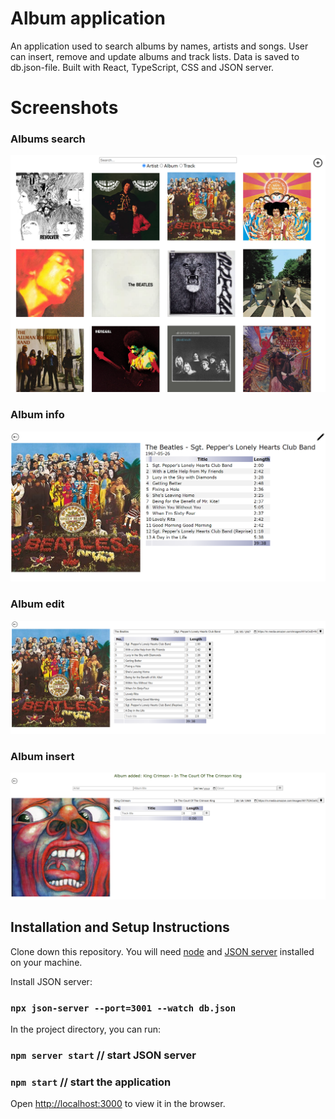# Album application

An application used to search albums by names, artists and songs. User can insert, remove and update albums and track lists. Data is saved to db.json-file. Built with React, TypeScript, CSS and JSON server. 

# Screenshots

### Albums search

<img src="readmeImages/search.png" width="600">

### Album info

<img src="readmeImages/info.png" width="600">

### Album edit

<img src="readmeImages/edit.png" width="800">

### Album insert

<img src="readmeImages/insert.png" width="800">

## Installation and Setup Instructions

Clone down this repository. You will need [node](https://nodejs.org/en) and [JSON server](https://github.com/typicode/json-server) installed on your machine.

Install JSON server:

### `npx json-server --port=3001 --watch db.json`

In the project directory, you can run:

### `npm server start` // start JSON server

### `npm start` // start the application

Open [http://localhost:3000](http://localhost:3000) to view it in the browser.

